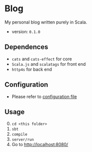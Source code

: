 # Blog
My personal blog written purely in Scala.
- version: `0.1.0`

## Dependences
- `cats` and `cats-effect` for core
- `Scala.js` and `scalatags` for front end
- `http4s` for back end


## Configuration
- Please refer to [configuration file](./doc/Configuration.md)

## Usage
0. `cd <this folder>`
1. `sbt`
2. `compile`
3. `server/run`
4. Go to [http://localhost:8080/](http://localhost:8080/)